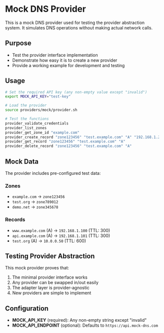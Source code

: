 # Mock DNS Provider

This is a mock DNS provider used for testing the provider abstraction system. It simulates DNS operations without making actual network calls.

## Purpose

- Test the provider interface implementation
- Demonstrate how easy it is to create a new provider
- Provide a working example for development and testing

## Usage

```bash
# Set the required API key (any non-empty value except "invalid")
export MOCK_API_KEY="test-key"

# Load the provider
source providers/mock/provider.sh

# Test the functions
provider_validate_credentials
provider_list_zones
provider_get_zone_id "example.com"
provider_create_record "zone123456" "test.example.com" "A" "192.168.1.200" "300"
provider_get_record "zone123456" "test.example.com" "A"
provider_delete_record "zone123456" "test.example.com" "A"
```

## Mock Data

The provider includes pre-configured test data:

### Zones
- `example.com` → `zone123456`
- `test.org` → `zone789012`
- `demo.net` → `zone345678`

### Records
- `www.example.com` (A) → `192.168.1.100` (TTL: 300)
- `api.example.com` (A) → `192.168.1.101` (TTL: 300)
- `test.org` (A) → `10.0.0.50` (TTL: 600)

## Testing Provider Abstraction

This mock provider proves that:
1. The minimal provider interface works
2. Any provider can be swapped in/out easily
3. The adapter layer is provider-agnostic
4. New providers are simple to implement

## Configuration

- **MOCK_API_KEY** (required): Any non-empty string except "invalid"
- **MOCK_API_ENDPOINT** (optional): Defaults to `https://api.mock-dns.com`